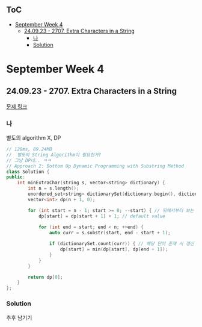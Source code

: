 ## ToC
- [September Week 4](#september-week-4)
  - [24.09.23 - 2707. Extra Characters in a String](#240923---2707-extra-characters-in-a-string)
    - [나](#나)
    - [Solution](#solution)

# September Week 4
## 24.09.23 - 2707. Extra Characters in a String
[문제 링크](https://leetcode.com/problems/extra-characters-in-a-string/description/?envType=daily-question&envId=2024-09-23)

### 나
별도의 algorithm X, DP
```cpp
// 128ms, 89.24MB
//  별도의 String Algorithm이 필요한가?
// 그냥 DP네.. ㅋㅋ
// Approach 2: Bottom Up Dynamic Programming with Substring Method
class Solution {
public:
    int minExtraChar(string s, vector<string> dictionary) {
        int n = s.length();
        unordered_set<string> dictionarySet(dictionary.begin(), dictionary.end());
        vector<int> dp(n + 1, 0);

        for (int start = n - 1; start >= 0; --start) { // 뒤에서부터 보는 idea
            dp[start] = dp[start + 1] + 1; // default value
            
            for (int end = start; end < n; ++end) {
                auto curr = s.substr(start, end - start + 1);

                if (dictionarySet.count(curr)) { // 해당 단어 존재 시 갱신
                    dp[start] = min(dp[start], dp[end + 1]);
                }
            }
        }

        return dp[0];
    }
};
```

### Solution
추후 남기기